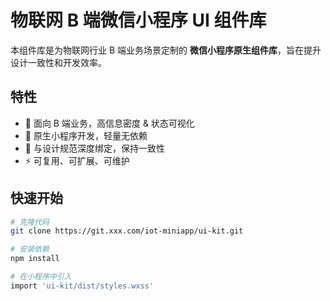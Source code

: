 # 物联网 B 端微信小程序 UI 组件库

本组件库是为物联网行业 B 端业务场景定制的 **微信小程序原生组件库**，旨在提升设计一致性和开发效率。

## 特性
- 🎯 面向 B 端业务，高信息密度 & 状态可视化
- 📱 原生小程序开发，轻量无依赖
- 🎨 与设计规范深度绑定，保持一致性
- ⚡ 可复用、可扩展、可维护

## 快速开始
```bash
# 克隆代码
git clone https://git.xxx.com/iot-miniapp/ui-kit.git

# 安装依赖
npm install

# 在小程序中引入
import 'ui-kit/dist/styles.wxss'
```